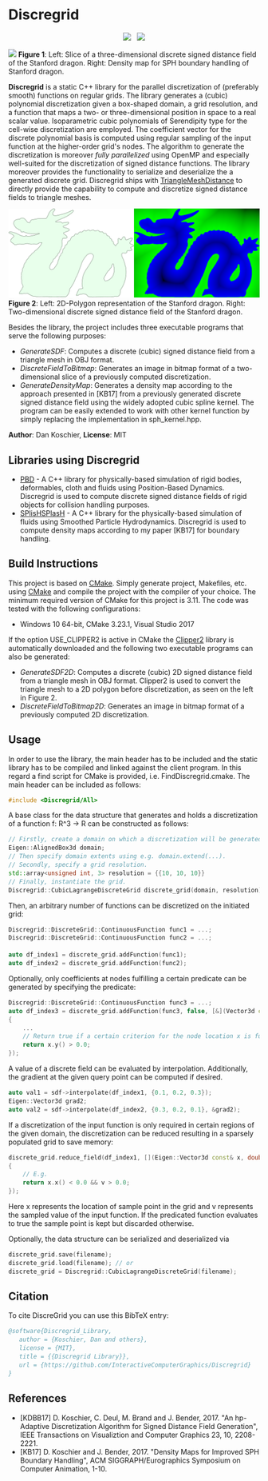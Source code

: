 # Discregrid

<p align=center><img src="https://github.com/InteractiveComputerGraphics/Discregrid/workflows/build-linux/badge.svg">&nbsp;&nbsp; <img src="https://github.com/InteractiveComputerGraphics/Discregrid/workflows/build-windows/badge.svg"></p>

![](https://www.animation.rwth-aachen.de/media/resource_files/DragonSDFDM.png)
**Figure 1**: Left: Slice of a three-dimensional discrete signed distance field of the Stanford dragon. Right: Density map for SPH boundary handling of Stanford dragon.

**Discregrid** is a static C++ library for the parallel discretization of (preferably smooth) functions on regular grids.
The library generates a (cubic) polynomial discretization given a box-shaped domain, a grid resolution, and a function that maps a two- or three-dimensional position in space to a real scalar value.
Isoparametric cubic polynomials of Serendipity type for the cell-wise discretization are employed.
The coefficient vector for the discrete polynomial basis is computed using regular sampling of the input function at the higher-order grid's nodes.
The algorithm to generate the discretization is moreover *fully parallelized* using OpenMP and especially well-suited for the discretization of signed distance functions.
The library moreover provides the functionality to serialize and deserialize the a generated discrete grid.
Discregrid ships with [TriangleMeshDistance](https://github.com/InteractiveComputerGraphics/TriangleMeshDistance) to directly provide the capability to compute and discretize signed distance fields to triangle meshes.

![](Dragon2D.png)
**Figure 2**: Left: 2D-Polygon representation of the Stanford dragon. Right: Two-dimensional discrete signed distance field of the Stanford dragon.

Besides the library, the project includes three executable programs that serve the following purposes:
* *GenerateSDF*: Computes a discrete (cubic) signed distance field from a triangle mesh in OBJ format.
* *DiscreteFieldToBitmap*: Generates an image in bitmap format of a two-dimensional slice of a previously computed discretization.
* *GenerateDensityMap*: Generates a density map according to the approach presented in [KB17] from a previously generated discrete signed distance field using the widely adopted cubic spline kernel. The program can be easily extended to work with other kernel function by simply replacing the implementation in sph_kernel.hpp.

**Author**: Dan Koschier, **License**: MIT

## Libraries using Discregrid
* [PBD] - A C++ library for physically-based simulation of rigid bodies, deformables, cloth and fluids using Position-Based Dynamics. Discregrid is used to compute discrete signed distance fields of rigid objects for collision handling purposes.
* [SPlisHSPlasH] - A C++ library for the physically-based simulation of fluids using Smoothed Particle Hydrodynamics. Discregrid is used to compute density maps according to my paper [KB17] for boundary handling.

## Build Instructions

This project is based on [CMake](https://cmake.org/). Simply generate project, Makefiles, etc. using [CMake](https://cmake.org/) and compile the project with the compiler of your choice. The minimum required version of CMake for this project is 3.11. The code was tested with the following configurations:
- Windows 10 64-bit, CMake 3.23.1, Visual Studio 2017

If the option USE_CLIPPER2 is active in CMake the [Clipper2](https://github.com/AngusJohnson/Clipper2) library is automatically downloaded and the following two executable programs can also be generated:
* *GenerateSDF2D*: Computes a discrete (cubic) 2D signed distance field from a triangle mesh in OBJ format. Clipper2 is used to convert the triangle mesh to a 2D polygon before discretization, as seen on the left in Figure 2.
* *DiscreteFieldToBitmap2D*: Generates an image in bitmap format of a previously computed 2D discretization.

## Usage
In order to use the library, the main header has to be included and the static library has to be compiled and linked against the client program.
In this regard a find script for CMake is provided, i.e. FindDiscregrid.cmake.
The main header can be included as follows:
```c++
#include <Discregrid/All>
```

A base class for the data structure that generates and holds a discretization of a function f: R^3 -> R can be constructed as follows:
```c++
// Firstly, create a domain on which a discretization will be generated.
Eigen::AlignedBox3d domain;
// Then specify domain extents using e.g. domain.extend(...).
// Secondly, specify a grid resolution.
std::array<unsigned int, 3> resolution = {{10, 10, 10}}
// Finally, instantiate the grid.
Discregrid::CubicLagrangeDiscreteGrid discrete_grid(domain, resolution);
```
Then, an arbitrary number of functions can be discretized on the initiated grid:
```c++
Discregrid::DiscreteGrid::ContinuousFunction func1 = ...;
Discregrid::DiscreteGrid::ContinuousFunction func2 = ...;

auto df_index1 = discrete_grid.addFunction(func1);
auto df_index2 = discrete_grid.addFunction(func2);
```
Optionally, only coefficients at nodes fulfilling a certain predicate can be generated by specifying the predicate:
```c++
Discregrid::DiscreteGrid::ContinuousFunction func3 = ...;
auto df_index3 = discrete_grid.addFunction(func3, false, [&](Vector3d const& x)
{
	...
	// Return true if a certain criterion for the node location x is fulfilled, e.g.
	return x.y() > 0.0;
});
```
A value of a discrete field can be evaluated by interpolation.
Additionally, the gradient at the given query point can be computed if desired.
```c++
auto val1 = sdf->interpolate(df_index1, {0.1, 0.2, 0.3});
Eigen::Vector3d grad2;
auto val2 = sdf->interpolate(df_index2, {0.3, 0.2, 0.1}, &grad2);
```

If a discretization of the input function is only required in certain regions of the given domain, the discretization can be reduced resulting in a sparsely populated grid to save memory:
```c++
discrete_grid.reduce_field(df_index1, [](Eigen::Vector3d const& x, double v)
{
	// E.g.
	return x.x() < 0.0 && v > 0.0;
});
```
Here x represents the location of sample point in the grid and v represents the sampled value of the input function. If the predicated function evaluates to true the sample point is kept but discarded otherwise.

Optionally, the data structure can be serialized and deserialized via
```c++
discrete_grid.save(filename);
discrete_grid.load(filename); // or
discrete_grid = Discregrid::CubicLagrangeDiscreteGrid(filename);
```

## Citation 

To cite DiscreGrid you can use this BibTeX entry:

```bibtex
@software{Discregrid_Library,
   author = {Koschier, Dan and others},
   license = {MIT},
   title = {{Discregrid Library}},
   url = {https://github.com/InteractiveComputerGraphics/Discregrid}
}
```

## References

* [KDBB17] D. Koschier, C. Deul, M. Brand and J. Bender, 2017. "An hp-Adaptive Discretization Algorithm for Signed Distance Field Generation", IEEE Transactions on Visualiztion and Computer Graphics 23, 10, 2208-2221.
* [KB17] D. Koschier and J. Bender, 2017. "Density Maps for Improved SPH Boundary Handling", ACM SIGGRAPH/Eurographics Symposium on Computer Animation, 1-10.

[PBD]: <https://github.com/InteractiveComputerGraphics/PositionBasedDynamics>
[SPlisHSPlasH]: <https://github.com/InteractiveComputerGraphics/SPlisHSPlasH>
